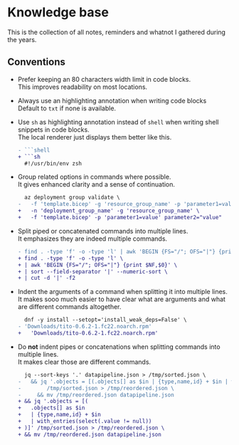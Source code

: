 # Knowledge base

This is the collection of all notes, reminders and whatnot I gathered during the years.

## Conventions

- Prefer keeping an 80 characters width limit in code blocks.<br/>
  This improves readability on most locations.

- Always use an highlighting annotation when writing code blocks<br/>
  Default to `txt` if none is available.

- Use `sh` as highlighting annotation instead of `shell` when writing shell snippets in code blocks.<br/>
  The local renderer just displays them better like this.

  ```diff
  - ```shell
  + ```sh
    #!/usr/bin/env zsh
  ```

- Group related options in commands where possible.<br/>
  It gives enhanced clarity and a sense of continuation.

  ```diff
    az deployment group validate \
  -   -f 'template.bicep' -g 'resource_group_name' -p 'parameter1=value' parameter2="value" -n 'deployment_group_name'
  +   -n 'deployment_group_name' -g 'resource_group_name' \
  +   -f 'template.bicep' -p 'parameter1=value' parameter2="value"
  ```

- Split piped or concatenated commands into multiple lines.<br/>
  It emphasizes they are indeed multiple commands.

  ```diff
  - find . -type 'f' -o -type 'l' | awk 'BEGIN {FS="/"; OFS="|"} {print $NF,$0}' | sort --field-separator '|' --numeric-sort | cut -d '|' -f2
  + find . -type 'f' -o -type 'l' \
  + | awk 'BEGIN {FS="/"; OFS="|"} {print $NF,$0}' \
  + | sort --field-separator '|' --numeric-sort \
  + | cut -d '|' -f2
  ```

- Indent the arguments of a command when splitting it into multiple lines.<br/>
  It makes sooo much easier to have clear what are arguments and what are different commands altogether.

  ```diff
    dnf -y install --setopt='install_weak_deps=False' \
  - 'Downloads/tito-0.6.2-1.fc22.noarch.rpm'
  +   'Downloads/tito-0.6.2-1.fc22.noarch.rpm'
  ```

- Do **not** indent pipes or concatenations when splitting commands into multiple lines.<br/>
  It makes clear those are different commands.

  ```diff
    jq --sort-keys '.' datapipeline.json > /tmp/sorted.json \
  -   && jq '.objects = [(.objects[] as $in | {type,name,id} + $in | with_entries(select(.value != null)))]' \
  -        /tmp/sorted.json > /tmp/reordered.json \
  -     && mv /tmp/reordered.json datapipeline.json
  + && jq '.objects = [(
  +   .objects[] as $in
  +   | {type,name,id} + $in
  +   | with_entries(select(.value != null))
  + )]' /tmp/sorted.json > /tmp/reordered.json \
  + && mv /tmp/reordered.json datapipeline.json
  ```
